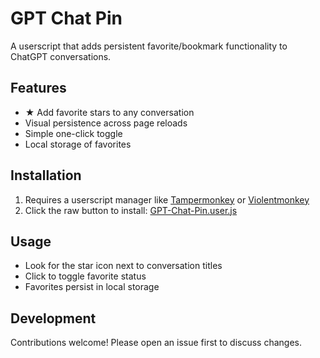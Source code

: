 # GPT Chat Pin

A userscript that adds persistent favorite/bookmark functionality to ChatGPT conversations.

## Features
- ★ Add favorite stars to any conversation
- Visual persistence across page reloads
- Simple one-click toggle
- Local storage of favorites

## Installation
1. Requires a userscript manager like [Tampermonkey](https://www.tampermonkey.net/) or [Violentmonkey](https://violentmonkey.github.io/)
2. Click the raw button to install: [GPT-Chat-Pin.user.js](GPT-Chat-Pin.user.js)

## Usage
- Look for the star icon next to conversation titles
- Click to toggle favorite status
- Favorites persist in local storage

## Development
Contributions welcome! Please open an issue first to discuss changes.